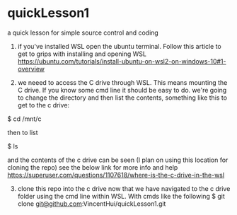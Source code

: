 # quickLesson1
a quick lesson for simple source control and coding

1) if you've installed WSL open the ubuntu terminal. Follow this article to get to grips with installing and opening WSL 
https://ubuntu.com/tutorials/install-ubuntu-on-wsl2-on-windows-10#1-overview

2) we neeed to access the C drive through WSL. This means mounting the C drive. If you know some cmd line it should be easy to do. we're going to change the directory and then list the contents, something like this to get to the c drive:

$ cd /mnt/c

then to list

$ ls

and the contents of the c drive can be seen (I plan on using this location for cloning the repo)
see the below link for more info and help
https://superuser.com/questions/1107618/where-is-the-c-drive-in-the-wsl

3) clone this repo into the c drive now that we have navigated to the c drive folder using the cmd line within WSL. With cmds like the following
$ git clone git@github.com:VincentHui/quickLesson1.git

